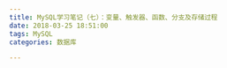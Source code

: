 ```yaml
---
title: MySQL学习笔记（七）：变量、触发器、函数、分支及存储过程
date: 2018-03-25 18:51:00
tags: MySQL
categories: 数据库

---
```

